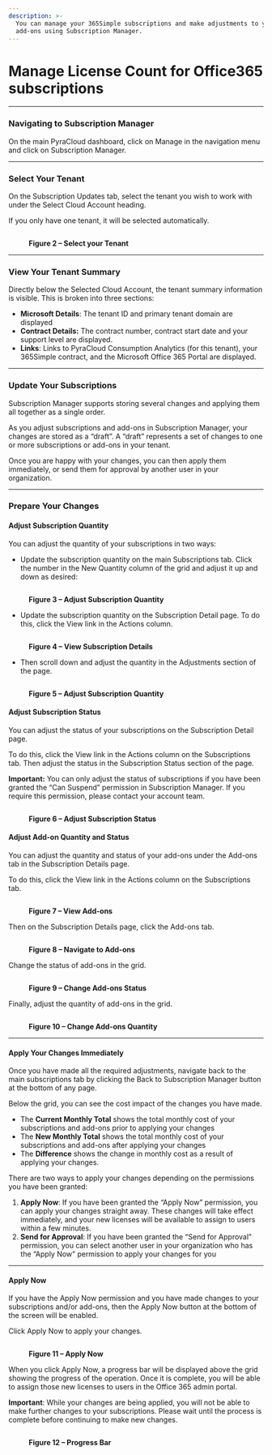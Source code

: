 ```yaml
---
description: >-
  You can manage your 365Simple subscriptions and make adjustments to your
  add-ons using Subscription Manager.
---
```


# Manage License Count for Office365 subscriptions

***

### Navigating to Subscription Manager <a href="#navigating-to-subscription-manager" id="navigating-to-subscription-manager"></a>

On the main PyraCloud dashboard, click on Manage in the navigation menu and click on Subscription Manager.

***

### Select Your Tenant <a href="#select-your-tenant" id="select-your-tenant"></a>

On the Subscription Updates tab, select the tenant you wish to work with under the Select Cloud Account heading.

If you only have one tenant, it will be selected automatically.

<figure><img src="https://help.pyracloud.com/wp-content/uploads/2019/08/Figure-2-1-1024x810.png" alt=""><figcaption><p><strong>Figure 2 – Select your Tenant</strong></p></figcaption></figure>

***

### View Your Tenant Summary <a href="#view-your-tenant-summary" id="view-your-tenant-summary"></a>

Directly below the Selected Cloud Account, the tenant summary information is visible. This is broken into three sections:

* **Microsoft Details**: The tenant ID and primary tenant domain are displayed
* **Contract Details:** The contract number, contract start date and your support level are displayed.
* **Links**: Links to PyraCloud Consumption Analytics (for this tenant), your 365Simple contract, and the Microsoft Office 365 Portal are displayed.

***

### Update Your Subscriptions <a href="#update-your-subscriptions" id="update-your-subscriptions"></a>

Subscription Manager supports storing several changes and applying them all together as a single order.

As you adjust subscriptions and add-ons in Subscription Manager, your changes are stored as a “draft”. A “draft” represents a set of changes to one or more subscriptions or add-ons in your tenant.

Once you are happy with your changes, you can then apply them immediately, or send them for approval by another user in your organization.

***

### Prepare Your Changes <a href="#prepare-your-changes" id="prepare-your-changes"></a>

#### Adjust Subscription Quantity <a href="#adjust-subscription-quantity" id="adjust-subscription-quantity"></a>

You can adjust the quantity of your subscriptions in two ways:

* Update the subscription quantity on the main Subscriptions tab. Click the number in the New Quantity column of the grid and adjust it up and down as desired:

<figure><img src="https://help.pyracloud.com/wp-content/uploads/2019/08/Figure-3-1-1024x616.png" alt=""><figcaption><p><strong>Figure 3 – Adjust Subscription Quantity</strong></p></figcaption></figure>

* Update the subscription quantity on the Subscription Detail page. To do this, click the View link in the Actions column.

<figure><img src="https://help.pyracloud.com/wp-content/uploads/2019/08/Figure-4-1-1024x616.png" alt=""><figcaption><p><strong>Figure 4 – View Subscription Details</strong></p></figcaption></figure>

* Then scroll down and adjust the quantity in the Adjustments section of the page.

<figure><img src="https://help.pyracloud.com/wp-content/uploads/2019/08/Figure-5-1-1024x616.png" alt=""><figcaption><p><strong>Figure 5 – Adjust Subscription Quantity</strong></p></figcaption></figure>

#### Adjust Subscription Status <a href="#adjust-subscription-status" id="adjust-subscription-status"></a>

You can adjust the status of your subscriptions on the Subscription Detail page.

To do this, click the View link in the Actions column on the Subscriptions tab. Then adjust the status in the Subscription Status section of the page.

**Important:** You can only adjust the status of subscriptions if you have been granted the “Can Suspend” permission in Subscription Manager. If you require this permission, please contact your account team.

<figure><img src="https://help.pyracloud.com/wp-content/uploads/2019/08/Figure-6-1-1024x616.png" alt=""><figcaption><p><strong>Figure 6 – Adjust Subscription Status</strong></p></figcaption></figure>

#### Adjust Add-on Quantity and Status <a href="#adjust-add-on-quantity-and-status" id="adjust-add-on-quantity-and-status"></a>

You can adjust the quantity and status of your add-ons under the Add-ons tab in the Subscription Details page.

To do this, click the View link in the Actions column on the Subscriptions tab.

<figure><img src="https://help.pyracloud.com/wp-content/uploads/2019/08/Figure-7-1-1024x616.png" alt=""><figcaption><p><strong>Figure 7 – View Add-ons</strong></p></figcaption></figure>

Then on the Subscription Details page, click the Add-ons tab.

<figure><img src="https://help.pyracloud.com/wp-content/uploads/2019/08/Figure-8-1-1024x617.png" alt=""><figcaption><p><strong>Figure 8 – Navigate to Add-ons</strong></p></figcaption></figure>

Change the status of add-ons in the grid.

<figure><img src="https://help.pyracloud.com/wp-content/uploads/2019/08/Figure-9-1-1024x616.png" alt=""><figcaption><p><strong>Figure 9 – Change Add-ons Status</strong></p></figcaption></figure>

Finally, adjust the quantity of add-ons in the grid.

<figure><img src="https://help.pyracloud.com/wp-content/uploads/2019/08/Figure-10-1-1024x616.png" alt=""><figcaption><p><strong>Figure 10 – Change Add-ons Quantity</strong></p></figcaption></figure>

***

#### Apply Your Changes Immediately <a href="#apply-your-changes-immediately" id="apply-your-changes-immediately"></a>

Once you have made all the required adjustments, navigate back to the main subscriptions tab by clicking the Back to Subscription Manager button at the bottom of any page.

Below the grid, you can see the cost impact of the changes you have made.

* The **Current Monthly Total** shows the total monthly cost of your subscriptions and add-ons prior to applying your changes
* The **New Monthly Total** shows the total monthly cost of your subscriptions and add-ons after applying your changes
* The **Difference** shows the change in monthly cost as a result of applying your changes.

There are two ways to apply your changes depending on the permissions you have been granted:

1. **Apply Now**: If you have been granted the “Apply Now” permission, you can apply your changes straight away. These changes will take effect immediately, and your new licenses will be available to assign to users within a few minutes.
2. **Send for Approval**: If you have been granted the “Send for Approval” permission, you can select another user in your organization who has the “Apply Now” permission to apply your changes for you

***

#### Apply Now <a href="#apply-now" id="apply-now"></a>

If you have the Apply Now permission and you have made changes to your subscriptions and/or add-ons, then the Apply Now button at the bottom of the screen will be enabled.

Click Apply Now to apply your changes.

<figure><img src="https://help.pyracloud.com/wp-content/uploads/2019/08/Figure-11-1-1024x616.png" alt=""><figcaption><p><strong>Figure 11 – Apply Now</strong></p></figcaption></figure>

When you click Apply Now, a progress bar will be displayed above the grid showing the progress of the operation. Once it is complete, you will be able to assign those new licenses to users in the Office 365 admin portal.

**Important**: While your changes are being applied, you will not be able to make further changes to your subscriptions. Please wait until the process is complete before continuing to make new changes.

<figure><img src="https://help.pyracloud.com/wp-content/uploads/2019/08/Figure-12-1-1024x616.png" alt=""><figcaption><p><strong>Figure 12 – Progress Bar</strong></p></figcaption></figure>
